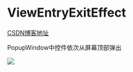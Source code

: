 # ViewEntryExitEffect
[CSDN博客地址](https://blog.csdn.net/WangBrother/article/details/90644149)


PopupWindow中控件依次从屏幕顶部弹出<br> 


![](https://img-blog.csdnimg.cn/20190528170431937.gif#pic_center)  

